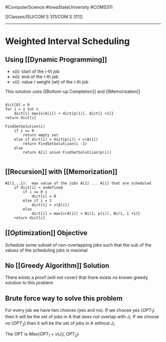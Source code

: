 #ComputerScience  #IowaStateUniversity  #COMS311 


[[Classes/ISU/COM S 311/COM S 311]] 

---

# Weighted Interval Scheduling

## Using [[Dynamic Programming]]

- s(i): start of the i-th job
- e(i): end of the i-th job
- v(i): value / weight  (wt) of the i-th job



This solution uses [[Bottom-up Completion]] and [[Memorization]] 
```

dict[0] = 0
for i = 1 tot n
	dict[i] max{v(A[i]) + dict[p(1)], dict[i +1]}
return dict[i]
```

```
FindSetSolution(i)
	if i == 0
		return empty set
	else if dict[i] > dict[p(i)] + v(A[i])
		return FindSetSolutiion(i -1)
	else
		return A[i] union FindSetSolutiion(p(i))


```




## [[Recursion]] with [[Memorization]]

```
WI(1...i):	max value of the jobs A[1] ... A[i] that are scheduled
	if dict[i] < undefined
		if i == 0 i
			dict[i] = 0
		else if i = 1 
			dict[i] = v(A[i])
		else 
			dict[i] = max{v(A[i]) + Wi(1, p(i)), Wi(1, i +1)}
	return dict[i]
```


## [[Optimization]] Objective 

Schedule some subset of non-overlapping jobs such that the sub of the values of the scheduling jobs is maximal 

## No [[Greedy Algorithm]] Solution 

There exists a proof (will not cover) that there exists no known greedy solution to this problem 

## Brute force way to solve this problem 

For every job we have two choices (yes and no). If we choose yes ($OPT_1$) then it will be the set of jobs in A that does not overlap with $J_i$. If we choose no ($OPT_2$) then it will be the set of jobs in A without $J_i$.

The OPT is $Max\{OPT_1 + v(J_i), OPT_2\}$

